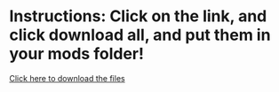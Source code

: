 <!DOCTYPE html>
<html>
  <body>
    <h1> Instructions: Click on the link, and click download all, and put them in your mods folder!</h1>
    <p><a href="https://drive.google.com/drive/folders/1CC4b4vSyX-Kek4Fl38PZHSWvZ2RrzTpa?usp=drive_link" target="_blank"> Click here to download the files</a></p>
  </body>
</html>
